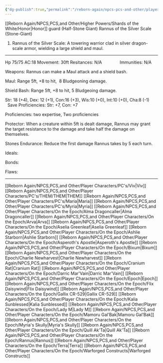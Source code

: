 ```yaml
---
{"dg-publish":true,"permalink":"/reborn-again/npcs-pcs-and-other/player-characters/on-the-epoch/rannus/"}
---
```


[[Reborn Again/NPCS,PCS,and Other/Higher Powers/Shards of the White/Honor\|Honor]] guard (Half-Stone Giant)
Rannus of the Silver Scale (Stone-Giant)

1. Rannus of the Silver Scale: A towering warrior clad in silver dragon-scale armor, wielding a large shield and maul.
---
Hp 75/75 AC:18 Movement: 30ft Resitances: N/A               Immunities: N/A

Weapons: Rannus can make a Maul attack and a shield bash.

Maul: Range 5ft, +8 to hit,  8 Bludgeoning damage.

Shield Bash: Range 5ft, +8 to hit, 5 Bludgeoing damage.

Str: 18 (+4), Dex: 12 (+1), Con:16 (+3), Wis:10 (+0), Int:10 (+0), Cha:8 (-1)         Save Proficiencies: Str: +7, Con: +7

Proficiencies: two expertise, Two proficiencies

  

Protector: When a creature within 5ft is dealt damage, Rannus may grant the target resistance to the damage and take half the damage on themselves.

  

Stones Endurance: Reduce the first damage Rannus takes by 5 each turn.

  

Ideals:  

  

Bonds: 

Flaws:


---
[[Reborn Again/NPCS,PCS,and Other/Player Characters/PC's/Viv\|Viv]]
[[Reborn Again/NPCS,PCS,and Other/Player Characters/PC's/THEM/THEM\|THEM]]
[[Reborn Again/NPCS,PCS,and Other/Player Characters/PC's/Maria\|Maria]]
[[Reborn Again/NPCS,PCS,and Other/Player Characters/PC's/Myria\|Myria]]
[[Reborn Again/NPCS,PCS,and Other/Player Characters/On the Epoch/Alma Dragoncaller\|Alma Dragoncaller]]
[[Reborn Again/NPCS,PCS,and Other/Player Characters/On the Epoch/Arva\|Arva]]
[[Reborn Again/NPCS,PCS,and Other/Player Characters/On the Epoch/Aselia Greenleaf\|Aselia Greenleaf]]
[[Reborn Again/NPCS,PCS,and Other/Player Characters/On the Epoch/Ashlie Starborn\|Ashlie Starborn]]
[[Reborn Again/NPCS,PCS,and Other/Player Characters/On the Epoch/Asperoth's Apostle\|Asperoth's Apostle]]
[[Reborn Again/NPCS,PCS,and Other/Player Characters/On the Epoch/Bixum\|Bixum]]
[[Reborn Again/NPCS,PCS,and Other/Player Characters/On the Epoch/Charlie Newharvest\|Charlie Newharvest]]
[[Reborn Again/NPCS,PCS,and Other/Player Characters/On the Epoch/Cranium Rat\|Cranium Rat]]
[[Reborn Again/NPCS,PCS,and Other/Player Characters/On the Epoch/Darric Mar'Vain\|Darric Mar'Vain]]
[[Reborn Again/NPCS,PCS,and Other/Player Characters/On the Epoch/Epoch\|Epoch]]
[[Reborn Again/NPCS,PCS,and Other/Player Characters/On the Epoch/Flix Daisywind\|Flix Daisywind]]
[[Reborn Again/NPCS,PCS,and Other/Player Characters/On the Epoch/Gallix CR-529\|Gallix CR-529]]
[[Reborn Again/NPCS,PCS,and Other/Player Characters/On the Epoch/Kalia Sunblessed\|Kalia Sunblessed]]
[[Reborn Again/NPCS,PCS,and Other/Player Characters/On the Epoch/Lady M\|Lady M]]
[[Reborn Again/NPCS,PCS,and Other/Player Characters/On the Epoch/Mamoru Gal’Bak\|Mamoru Gal’Bak]]
[[Reborn Again/NPCS,PCS,and Other/Player Characters/On the Epoch/Myria's Skully\|Myria's Skully]]
[[Reborn Again/NPCS,PCS,and Other/Player Characters/On the Epoch/Quill Ak'Ta\|Quill Ak'Ta]]
[[Reborn Again/NPCS,PCS,and Other/Player Characters/On the Epoch/Rannus\|Rannus]]
[[Reborn Again/NPCS,PCS,and Other/Player Characters/On the Epoch/Terra\|Terra]]
[[Reborn Again/NPCS,PCS,and Other/Player Characters/On the Epoch/Warforged Constructs\|Warforged Constructs]]
